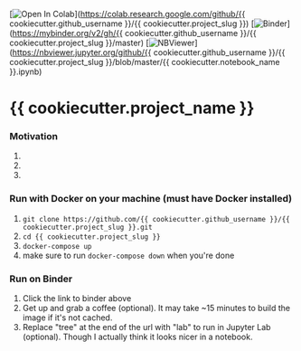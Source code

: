 [![Open In Colab](https://colab.research.google.com/assets/colab-badge.svg)](https://colab.research.google.com/github/{{ cookiecutter.github_username }}/{{ cookiecutter.project_slug }}) [![Binder](https://mybinder.org/badge_logo.svg)](https://mybinder.org/v2/gh/{{ cookiecutter.github_username }}/{{ cookiecutter.project_slug }}/master) [![NBViewer](https://raw.githubusercontent.com/jupyter/design/bfbff5d7eec8bd8be413deffecff0f4de29fd5cf/logos/Badges/nbviewer_badge.svg)](https://nbviewer.jupyter.org/github/{{ cookiecutter.github_username }}/{{ cookiecutter.project_slug }}/blob/master/{{ cookiecutter.notebook_name }}.ipynb)

# {{ cookiecutter.project_name }}

### Motivation
1.
2.
3.

### Run with Docker on your machine (must have Docker installed)
1. `git clone https://github.com/{{ cookiecutter.github_username }}/{{ cookiecutter.project_slug }}.git`
2. `cd {{ cookiecutter.project_slug }}`
3. `docker-compose up`
4. make sure to run `docker-compose down` when you're done

### Run on Binder
1. Click the link to binder above
2. Get up and grab a coffee (optional). It may take ~15 minutes to build the image if it's not cached.
3. Replace "tree" at the end of the url with "lab" to run in Jupyter Lab (optional). Though I actually think it looks nicer in a notebook.
